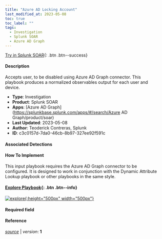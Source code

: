 ```yaml
---
title: "Azure AD Locking Account"
last_modified_at: 2023-05-08
toc: true
toc_label: ""
tags:
  - Investigation
  - Splunk SOAR
  - Azure AD Graph
---
```


[Try in Splunk SOAR](https://www.splunk.com/en_us/software/splunk-security-orchestration-and-automation.html){: .btn .btn--success}

#### Description

Accepts user, to be disabled using Azure AD Graph connector. This playbook produces a normalized observables output for each user and device.

- **Type**: Investigation
- **Product**: Splunk SOAR
- **Apps**: [Azure AD Graph](https://splunkbase.splunk.com/apps/#/search/Azure AD Graph/product/soar)
- **Last Updated**: 2023-05-08
- **Author**: Teoderick Contreras, Splunk
- **ID**: c3c0157d-7da0-46cb-8b97-327ee92f591c

#### Associated Detections


#### How To Implement
This input playbook requires the Azure AD Graph connector to be configured. It is designed to work in conjunction with the Dynamic Attribute Lookup playbook or other playbooks in the same style.


#### [Explore Playbook](https://splunk.github.io/soar-playbook-viewer/?playbook=https://raw.githubusercontent.com/phantomcyber/playbooks/latest/Azure_AD_Locking_Account.json){: .btn .btn--info}

[![explore](https://raw.githubusercontent.com/splunk/security_content/develop/playbooks/Azure_AD_Locking_Account.png){:height="500px" width="500px"}](https://splunk.github.io/soar-playbook-viewer/?playbook=https://raw.githubusercontent.com/phantomcyber/playbooks/latest/Azure_AD_Locking_Account.json)

#### Required field


#### Reference



[*source*](https://github.com/splunk/security_content/tree/develop/playbooks/Azure_AD_Locking_Account.yml) \| *version*: **1**
